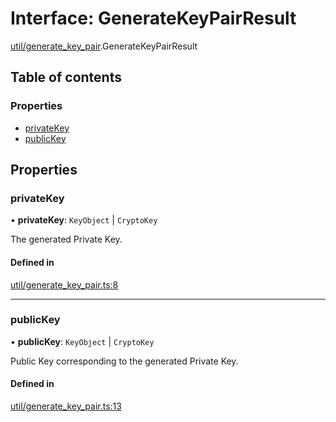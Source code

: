 # Interface: GenerateKeyPairResult

[util/generate_key_pair](../modules/util_generate_key_pair.md).GenerateKeyPairResult

## Table of contents

### Properties

- [privateKey](util_generate_key_pair.GenerateKeyPairResult.md#privatekey)
- [publicKey](util_generate_key_pair.GenerateKeyPairResult.md#publickey)

## Properties

### privateKey

• **privateKey**: `KeyObject` \| `CryptoKey`

The generated Private Key.

#### Defined in

[util/generate_key_pair.ts:8](https://github.com/panva/jose/blob/v3.16.1/src/util/generate_key_pair.ts#L8)

___

### publicKey

• **publicKey**: `KeyObject` \| `CryptoKey`

Public Key corresponding to the generated Private Key.

#### Defined in

[util/generate_key_pair.ts:13](https://github.com/panva/jose/blob/v3.16.1/src/util/generate_key_pair.ts#L13)
